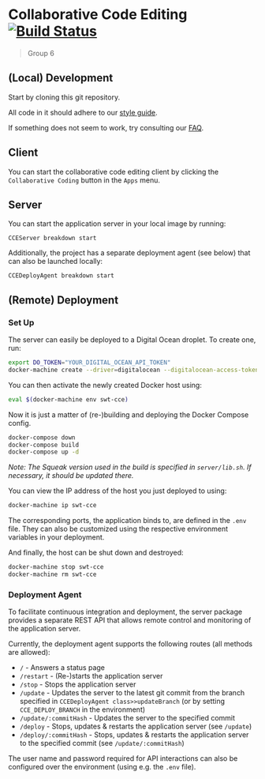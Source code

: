 # Collaborative Code Editing [![Build Status](https://travis-ci.org/hpi-swa-teaching/CollaborativeCodeEditing.svg?branch=master)](https://travis-ci.org/hpi-swa-teaching/CollaborativeCodeEditing)

> Group 6

## (Local) Development

Start by cloning this git repository.

All code in it should adhere to our [style guide](https://docs.google.com/document/d/11PfOTymUnovjca5ExAI6-6-cC16f6q5mQ8juo9Wn13I/edit?usp=sharing).

If something does not seem to work, try consulting our [FAQ](https://docs.google.com/document/d/1lXzYKoR7LiMkkjJhhem9VC7O6nKe4I4-cIUyLseF06U/edit?usp=sharing).

## Client

You can start the collaborative code editing client by clicking the `Collaborative Coding` button in the `Apps` menu.

## Server

You can start the application server in your local image by running:
```smalltalk
CCEServer breakdown start
``` 

Additionally, the project has a separate deployment agent (see below) that can also be launched locally:
```smalltalk
CCEDeployAgent breakdown start
```

## (Remote) Deployment

### Set Up

The server can easily be deployed to a Digital Ocean droplet. To create one, run:
```sh
export DO_TOKEN="YOUR_DIGITAL_OCEAN_API_TOKEN"
docker-machine create --driver=digitalocean --digitalocean-access-token=$DO_TOKEN --digitalocean-region=fra1 --digitalocean-size=s-1vcpu-1gb swt-cce
```

You can then activate the newly created Docker host using:
```sh
eval $(docker-machine env swt-cce)
```

Now it is just a matter of (re-)building and deploying the Docker Compose config.
```sh
docker-compose down
docker-compose build
docker-compose up -d
```

*Note: The Squeak version used in the build is specified in `server/lib.sh`. If necessary, it should be updated there.*

You can view the IP address of the host you just deployed to using:
```sh
docker-machine ip swt-cce
```

The corresponding ports, the application binds to, are defined in the `.env` file.
They can also be customized using the respective environment variables in your deployment.

And finally, the host can be shut down and destroyed:
```sh
docker-machine stop swt-cce
docker-machine rm swt-cce
```

### Deployment Agent

To facilitate continuous integration and deployment, the server package provides a separate REST API that allows remote control and monitoring of the application server.

Currently, the deployment agent supports the following routes (all methods are allowed):

- `/` - Answers a status page
- `/restart` - (Re-)starts the application server
- `/stop` - Stops the application server
- `/update` - Updates the server to the latest git commit from the branch specified in `CCEDeployAgent class>>updateBranch` (or by setting `CCE_DEPLOY_BRANCH` in the environment)
- `/update/:commitHash` - Updates the server to the specified commit
- `/deploy` - Stops, updates & restarts the application server (see `/update`)
- `/deploy/:commitHash` - Stops, updates & restarts the application server to the specified commit (see `/update/:commitHash`)

The user name and password required for API interactions can also be configured over the environment (using e.g. the `.env` file).
